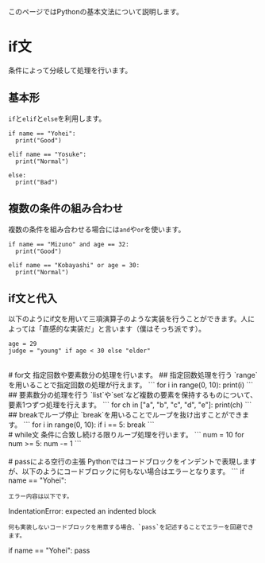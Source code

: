 このページではPythonの基本文法について説明します。
<br>
# if文
条件によって分岐して処理を行います。
## 基本形
`if`と`elif`と`else`を利用します。
```
if name == "Yohei":
  print("Good")

elif name == "Yosuke":
  print("Normal")

else:
  print("Bad")
```
## 複数の条件の組み合わせ
複数の条件を組み合わせる場合には`and`や`or`を使います。
```
if name == "Mizuno" and age == 32:
  print("Good")

elif name == "Kobayashi" or age = 30:
  print("Normal")
```
## if文と代入
以下のようにif文を用いて三項演算子のような実装を行うことができます。人によっては「直感的な実装だ」と言います（僕はそっち派です）。
```
age = 29
judge = "young" if age < 30 else "elder"
```
<br>
# for文
指定回数や要素数分の処理を行います。
## 指定回数処理を行う
`range`を用いることで指定回数の処理が行えます。
```
for i in range(0, 10):
  print(i)
```
## 要素数分の処理を行う
`list`や`set`など複数の要素を保持するものについて、要素1つずつ処理を行えます。
```
for ch in ["a", "b", "c", "d", "e"]:
  print(ch)
```
## breakでループ停止
`break`を用いることでループを抜け出すことができます。
```
for i in range(0, 10):
  if i == 5:
    break
```
<br>
# while文
条件に合致し続ける限りループ処理を行います。
```
num = 10
for num >= 5:
  num -= 1
```
<br>
<br>
# passによる空行の主張
Pythonではコードブロックをインデントで表現しますが、以下のようにコードブロックに何もない場合はエラーとなります。
```
if name == "Yohei":

```
エラー内容は以下です。
```
IndentationError: expected an indented block
```
何も実装しないコードブロックを用意する場合、`pass`を記述することでエラーを回避できます。
```
if name == "Yohei":
  pass
```
